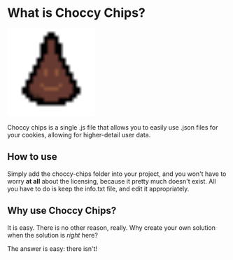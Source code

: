 # What is Choccy Chips?
<style>
    img {
        image-rendering: pixelated; /* Modern browsers */
        image-rendering: -moz-crisp-edges; /* Firefox */
        image-rendering: -webkit-optimize-contrast; /* Chrome, Safari */
        image-rendering: optimizeSpeed; /* Older browsers, may not be as effective */
        -ms-interpolation-mode: nearest-neighbor; /* Internet Explorer */
    }
</style>

<img src="img/Choccy.png" width="200" height="200">

Choccy chips is a single .js file that allows you to
easily use .json files for your cookies, allowing
for higher-detail user data.

## How to use
Simply add the choccy-chips folder into your project, and 
you won't have to worry __at all__ about the licensing, because 
it pretty much doesn't exist. All you have to do is 
keep the info.txt file, and edit it appropriately.

## Why use Choccy Chips?
It is easy. There is no other reason, really. Why create
your own solution when the solution is *right* here?

The answer is easy: there isn't!
